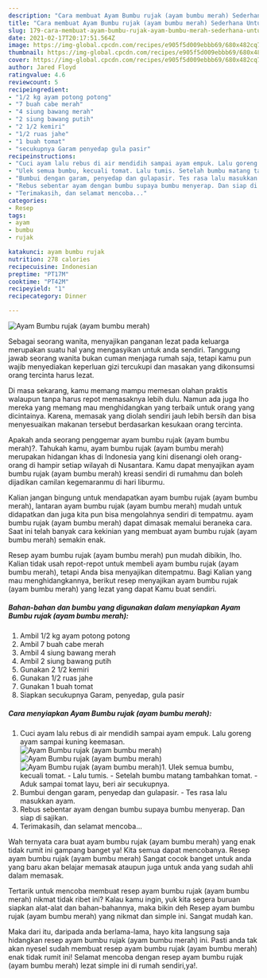 ```yaml
---
description: "Cara membuat Ayam Bumbu rujak (ayam bumbu merah) Sederhana Untuk Jualan"
title: "Cara membuat Ayam Bumbu rujak (ayam bumbu merah) Sederhana Untuk Jualan"
slug: 179-cara-membuat-ayam-bumbu-rujak-ayam-bumbu-merah-sederhana-untuk-jualan
date: 2021-02-17T20:17:51.564Z
image: https://img-global.cpcdn.com/recipes/e905f5d009ebbb69/680x482cq70/ayam-bumbu-rujak-ayam-bumbu-merah-foto-resep-utama.jpg
thumbnail: https://img-global.cpcdn.com/recipes/e905f5d009ebbb69/680x482cq70/ayam-bumbu-rujak-ayam-bumbu-merah-foto-resep-utama.jpg
cover: https://img-global.cpcdn.com/recipes/e905f5d009ebbb69/680x482cq70/ayam-bumbu-rujak-ayam-bumbu-merah-foto-resep-utama.jpg
author: Jared Floyd
ratingvalue: 4.6
reviewcount: 5
recipeingredient:
- "1/2 kg ayam potong potong"
- "7 buah cabe merah"
- "4 siung bawang merah"
- "2 siung bawang putih"
- "2 1/2 kemiri"
- "1/2 ruas jahe"
- "1 buah tomat"
- "secukupnya Garam penyedap gula pasir"
recipeinstructions:
- "Cuci ayam lalu rebus di air mendidih sampai ayam empuk. Lalu goreng ayam sampai kuning keemasan."
- "Ulek semua bumbu, kecuali tomat. Lalu tumis. Setelah bumbu matang tambahkan tomat.  Aduk sampai tomat layu, beri air secukupnya."
- "Bumbui dengan garam, penyedap dan gulapasir. Tes rasa lalu masukkan ayam."
- "Rebus sebentar ayam dengan bumbu supaya bumbu menyerap. Dan siap di sajikan."
- "Terimakasih, dan selamat mencoba..."
categories:
- Resep
tags:
- ayam
- bumbu
- rujak

katakunci: ayam bumbu rujak 
nutrition: 278 calories
recipecuisine: Indonesian
preptime: "PT17M"
cooktime: "PT42M"
recipeyield: "1"
recipecategory: Dinner

---
```



![Ayam Bumbu rujak (ayam bumbu merah)](https://img-global.cpcdn.com/recipes/e905f5d009ebbb69/680x482cq70/ayam-bumbu-rujak-ayam-bumbu-merah-foto-resep-utama.jpg)

Sebagai seorang wanita, menyajikan panganan lezat pada keluarga merupakan suatu hal yang mengasyikan untuk anda sendiri. Tanggung jawab seorang  wanita bukan cuman menjaga rumah saja, tetapi kamu pun wajib menyediakan keperluan gizi tercukupi dan masakan yang dikonsumsi orang tercinta harus lezat.

Di masa  sekarang, kamu memang mampu memesan olahan praktis walaupun tanpa harus repot memasaknya lebih dulu. Namun ada juga lho mereka yang memang mau menghidangkan yang terbaik untuk orang yang dicintainya. Karena, memasak yang diolah sendiri jauh lebih bersih dan bisa menyesuaikan makanan tersebut berdasarkan kesukaan orang tercinta. 



Apakah anda seorang penggemar ayam bumbu rujak (ayam bumbu merah)?. Tahukah kamu, ayam bumbu rujak (ayam bumbu merah) merupakan hidangan khas di Indonesia yang kini disenangi oleh orang-orang di hampir setiap wilayah di Nusantara. Kamu dapat menyajikan ayam bumbu rujak (ayam bumbu merah) kreasi sendiri di rumahmu dan boleh dijadikan camilan kegemaranmu di hari liburmu.

Kalian jangan bingung untuk mendapatkan ayam bumbu rujak (ayam bumbu merah), lantaran ayam bumbu rujak (ayam bumbu merah) mudah untuk didapatkan dan juga kita pun bisa mengolahnya sendiri di tempatmu. ayam bumbu rujak (ayam bumbu merah) dapat dimasak memalui beraneka cara. Saat ini telah banyak cara kekinian yang membuat ayam bumbu rujak (ayam bumbu merah) semakin enak.

Resep ayam bumbu rujak (ayam bumbu merah) pun mudah dibikin, lho. Kalian tidak usah repot-repot untuk membeli ayam bumbu rujak (ayam bumbu merah), tetapi Anda bisa menyajikan ditempatmu. Bagi Kalian yang mau menghidangkannya, berikut resep menyajikan ayam bumbu rujak (ayam bumbu merah) yang lezat yang dapat Kamu buat sendiri.

<!--inarticleads1-->

##### Bahan-bahan dan bumbu yang digunakan dalam menyiapkan Ayam Bumbu rujak (ayam bumbu merah):

1. Ambil 1/2 kg ayam potong potong
1. Ambil 7 buah cabe merah
1. Ambil 4 siung bawang merah
1. Ambil 2 siung bawang putih
1. Gunakan 2 1/2 kemiri
1. Gunakan 1/2 ruas jahe
1. Gunakan 1 buah tomat
1. Siapkan secukupnya Garam, penyedap, gula pasir




<!--inarticleads2-->

##### Cara menyiapkan Ayam Bumbu rujak (ayam bumbu merah):

1. Cuci ayam lalu rebus di air mendidih sampai ayam empuk. Lalu goreng ayam sampai kuning keemasan.
<img src="https://img-global.cpcdn.com/steps/193bc4cc5fbad6b0/160x128cq70/ayam-bumbu-rujak-ayam-bumbu-merah-langkah-memasak-1-foto.jpg" alt="Ayam Bumbu rujak (ayam bumbu merah)"><img src="https://img-global.cpcdn.com/steps/3f58156938aa532f/160x128cq70/ayam-bumbu-rujak-ayam-bumbu-merah-langkah-memasak-1-foto.jpg" alt="Ayam Bumbu rujak (ayam bumbu merah)"><img src="https://img-global.cpcdn.com/steps/c51fce998fd556f6/160x128cq70/ayam-bumbu-rujak-ayam-bumbu-merah-langkah-memasak-1-foto.jpg" alt="Ayam Bumbu rujak (ayam bumbu merah)">1. Ulek semua bumbu, kecuali tomat. - Lalu tumis. - Setelah bumbu matang tambahkan tomat.  - Aduk sampai tomat layu, beri air secukupnya.
1. Bumbui dengan garam, penyedap dan gulapasir. - Tes rasa lalu masukkan ayam.
1. Rebus sebentar ayam dengan bumbu supaya bumbu menyerap. Dan siap di sajikan.
1. Terimakasih, dan selamat mencoba...




Wah ternyata cara buat ayam bumbu rujak (ayam bumbu merah) yang enak tidak rumit ini gampang banget ya! Kita semua dapat mencobanya. Resep ayam bumbu rujak (ayam bumbu merah) Sangat cocok banget untuk anda yang baru akan belajar memasak ataupun juga untuk anda yang sudah ahli dalam memasak.

Tertarik untuk mencoba membuat resep ayam bumbu rujak (ayam bumbu merah) nikmat tidak ribet ini? Kalau kamu ingin, yuk kita segera buruan siapkan alat-alat dan bahan-bahannya, maka bikin deh Resep ayam bumbu rujak (ayam bumbu merah) yang nikmat dan simple ini. Sangat mudah kan. 

Maka dari itu, daripada anda berlama-lama, hayo kita langsung saja hidangkan resep ayam bumbu rujak (ayam bumbu merah) ini. Pasti anda tak akan nyesel sudah membuat resep ayam bumbu rujak (ayam bumbu merah) enak tidak rumit ini! Selamat mencoba dengan resep ayam bumbu rujak (ayam bumbu merah) lezat simple ini di rumah sendiri,ya!.

